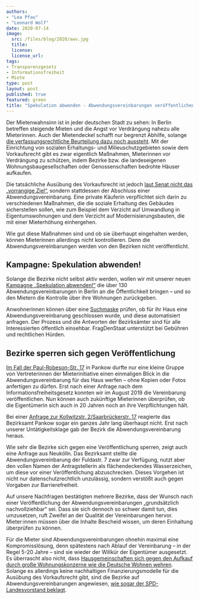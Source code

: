 ```yaml
---
authors:
- "Lea Pfau"
- "Leonard Wolf"
date: 2020-07-14
image:
  src: /files/blog/2020/awv.jpg
  title:
  license: 
  license_url: 
tags:
- Transparenzgesetz
- Informationsfreiheit
- Miete
type: post
layout: post
published: true
featured: green
title: "Spekulation abwenden - Abwendungsvereinbarungen veröffentlichen"
---
```

Der Mietenwahnsinn ist in jeder deutschen Stadt zu sehen: In Berlin betreffen steigende Mieten und die Angst vor Verdrängung nahezu alle Mieterinnen. Auch der Mietendeckel schafft nur begrenzt Abhilfe, solange <a href="https://www.sueddeutsche.de/wirtschaft/wohnen-berlin-cdu-und-fdp-reichen-verfassungsklage-gegen-mietendeckel-ein-dpa.urn-newsml-dpa-com-20090101-200524-99-170643">die verfassungsrechtliche Beurteilung dazu noch aussteht</a>. Mit der Einrichtung von sozialen Erhaltungs- und Milieuschutzgebieten sowie dem Vorkaufsrecht gibt es zwar eigentlich Maßnahmen, Mieterinnen vor Verdrängung zu schützen, indem Bezirke bzw. die landeseigenen Wohnungsbaugesellschaften oder Genossenschaften bedrohte Häuser aufkaufen.

Die tatsächliche Ausübung des Vorkaufsrecht ist jedoch <a href="https://www.stadtentwicklung.berlin.de/staedtebau/foerderprogramme/stadterneuerung/soziale_erhaltungsgebiete/download/VZK-Konzept_Vorkaufsrechte.pdf">laut Senat nicht das „vorrangige Ziel“</a>, sondern stattdessen der Abschluss einer Abwendungsvereinbarung. Eine private Käuferin verpflichtet sich darin zu verschiedenen Maßnahmen, die die soziale Erhaltung des Gebäudes sicherstellen sollen, wie zum Beispiel dem Verzicht auf Umwandlung in Eigentumswohnungen und dem Verzicht auf Modernisierungsbauten, die mit einer Mieterhöhung einhergehen.

Wie gut diese Maßnahmen sind und ob sie überhaupt eingehalten werden, können Mieterinnen allerdings nicht kontrollieren. Denn die Abwendungsvereinbarungen werden von den Bezirken nicht veröffentlicht.

## Kampagne: Spekulation abwenden!
Solange die Bezirke nicht selbst aktiv werden, wollen wir mit unserer neuen <a href="https://fragdenstaat.de/kampagnen/abwendungsvereinbarungen/">Kampagne „Spekulation abwenden!“</a> die über 130 Abwendungsvereinbarungen in Berlin an die Öffentlichkeit bringen – und so den Mietern die Kontrolle über ihre Wohnungen zurückgeben.

Anwohnerinnen können über eine <a href="https://fragdenstaat.de/kampagnen/abwendungsvereinbarungen/#jetzt-anfragen">Suchmaske</a> prüfen, ob für ihr Haus eine Abwendungsvereinbarung geschlossen wurde, und diese automatisiert anfragen. Der Prozess und die Antworten der Bezirksämter sind für alle Interessierten öffentlich einsehbar. FragDenStaat unterstützt bei Gebühren und rechtlichen Hürden.

## Bezirke sperren sich gegen Veröffentlichung
<a href="https://fragdenstaat.de/blog/2019/08/22/paul-robeson-strasse-17-erstmals-abwendungsvereinbarung-berlin-veroffentlicht/">Im Fall der Paul-Robeson-Str. 17</a> in Pankow durfte nur eine kleine Gruppe von Vertreterinnen der Mieterinitiative einen einmaligen Blick in die Abwendungsvereinbarung für das Haus werfen – ohne Kopien oder Fotos anfertigen zu dürfen. Erst nach einer Anfrage nach dem Informationsfreiheitsgesetz konnten wir im August 2019 die Vereinbarung veröffentlichen. Nun können auch zukünftige Mieterinnen überprüfen, ob die Eigentümerin sich auch in 20 Jahren noch an ihre Verpflichtungen hält.

Bei einer <a href="https://fragdenstaat.de/anfrage/abwendungsvereinbarung-kollwitzstrae-2saarbrucker-strae-17/#nachricht-502906">Anfrage zur Kollwitzstr. 2/Saarbrückerstr. 17</a> reagierte das Bezirksamt Pankow sogar ein ganzes Jahr lang überhaupt nicht. Erst nach unserer Untätigkeitsklage gab der Bezirk die Abwendungsvereinbarung heraus.

Wie sehr die Bezirke sich gegen eine Veröffentlichung sperren, zeigt auch eine Anfrage aus Neukölln. Das Bezirksamt stellte die Abwendungsvereinbarung der Fuldastr. 7 zwar zur Verfügung, nutzt aber den vollen Namen der Antragstellerin als flächendeckendes Wasserzeichen, um diese vor einer Veröffentlichung abzuschrecken. Dieses Vorgehen ist nicht nur datenschutzrechtlich unzulässig, sondern verstößt auch gegen Vorgaben zur Barrierefreiheit.

Auf unsere Nachfragen bestätigten mehrere Bezirke, dass der Wunsch nach einer Veröffentlichung der Abwendungsvereinbarungen „grundsätzlich nachvollziehbar“ sei. Dass sie sich dennoch so schwer damit tun, dies umzusetzen, ruft Zweifel an der Qualität der Vereinbarungen hervor. Mieter:innen müssen über die Inhalte Bescheid wissen, um deren Einhaltung überprüfen zu können.

Für die Mieter sind Abwendungsvereinbarungen ohnehin maximal eine Kompromisslösung, denn spätestens nach Ablauf der Vereinbarung – in der Regel 5-20 Jahre – sind sie wieder der Willkür der Eigentümer ausgesetzt. Es überrascht also nicht, dass <a href="https://taz.de/Protest-gegen-die-Deutsche-Wohnen/!5691641/?goMobile2=1591488000000">Hausgemeinschaften sich gegen den Aufkauf durch große Wohnungskonzerne wie die Deutsche Wohnen wehren</a>. Solange es allerdings keine nachhaltigen Finanzierungsmodelle für die Ausübung des Vorkaufsrecht gibt, sind die Bezirke auf Abwendungsvereinbarungen angewiesen, <a href="https://www.tagesspiegel.de/berlin/weil-deutsche-wohnen-haeuser-kaufen-will-berliner-spd-fordert-mehr-geld-fuer-vorkaufsrecht/25973364.html">wie sogar der SPD-Landesvorstand beklagt</a>.
